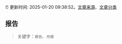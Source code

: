 :alarm_clock: 更新时间: 2025-01-20 09:38:52。[文章来源](/README.md)、[文章分类](/TAGS.md)

## 报告


> 关键字：`报告`、`月报`



